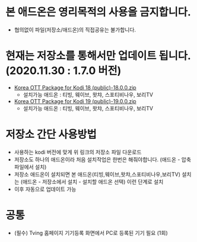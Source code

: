 # 본 애드온은 영리목적의 사용을 금지합니다.
  - 협의없이 파일(저장소/애드온)의 직접공유는 불가합니다.
  


# 현재는 저장소를 통해서만 업데이트 됩니다. (2020.11.30 : 1.7.0 버전)

* [Korea OTT Package for Kodi 18 (public)-18.0.0.zip](https://github.com/kym1088/repository_public/raw/master/repository.nightrain_v18_public.zip)
   - 설치가능 애드온 : 티빙, 웨이브, 왓챠, 스포티비나우, 보리TV
* [Korea OTT Package for Kodi 19 (public)-19.0.0.zip](https://github.com/kym1088/repository_public/raw/master/repository.nightrain_v19_public.zip)
   - 설치가능 애드온 : 티빙, 웨이브, 왓챠, 스포티비나우, 보리TV



# 저장소 간단 사용방법
- 사용하는 kodi 버전에 맞게 위 링크의 저장소 파일 다운로드
- 저장소도 하나의 애드온이라 처음 설치작업은 한번은 해줘야합니다.
  (애드온 - 압축파일에서 설치) 
- 저장소 애드온이 설치되면 본 애드온(티빙,웨이브,왓챠,스포티비나우,보리TV) 설치는 
  (애드온 - 저장소에서 설치 - 설치할 애드온 선택) 이런 단계로 설치
- 이후 자동으로 업데이트 가능



# 공통
- (필수) Tving 홈페이지 기기등록 화면에서 PC로 등록된 기기 필요 (1회)


